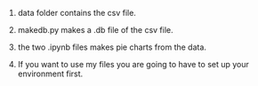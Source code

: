 1. data folder contains the csv file.
2. makedb.py makes a .db file of the csv file.
3. the two .ipynb files makes pie charts from the data.

4. If you want to use my files you are going to have to set up your environment first.
